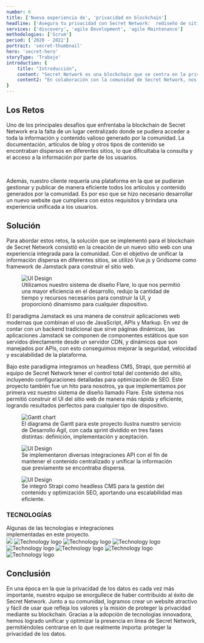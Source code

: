 ```yaml
---
number: 6
title: ['Nueva experiencia de', 'privacidad en blockchain']
headline: ['Asegura tu privacidad con Secret Network:  rediseño de sitio web con', 'tecnología Jamstack y el debut de nuestro sistema de diseño Flare.']
services: ['discovery', 'agile Development', 'agile Maintenance']
methodologies: ['Scrum']
period: ['2020 - 2022']
portrait: 'secret-thumbnail'
hero: 'secret-hero'
storyType: 'Trabajo'
introduction: {
    title: "Introducción",
    content: "Secret Network es una blockchain que se centra en la privacidad, brindando a sus usuarios la capacidad de mantener sus datos bajo control.",
    content2: "En colaboración con la comunidad de Secret Network, nos enfrentamos al desafío de crear una nueva marca y un sitio web que refleje los valores y principios que la organización defiende, dándoles a los usuarios el control completo sobre la experiencia que desean tener al utilizar Secret Network."
}
---
```


<div>
    <h2>Los Retos</h2>
    <p>Uno de los principales desafíos que enfrentaba la blockchain de Secret Network era la falta de un lugar centralizado donde se pudiera acceder a toda la información y contenido valioso generado por la comunidad. La documentación, artículos de blog y otros tipos de contenido se encontraban dispersos en diferentes sitios, lo que dificultaba la consulta y el acceso a la información por parte de los usuarios.</p>
    <br/>
    <p>Además, nuestro cliente requería una plataforma en la que se pudieran gestionar y publicar de manera eficiente todos los artículos y contenido generados por la comunidad. Es por eso que se hizo necesario desarrollar un nuevo website que cumpliera con estos requisitos y brindara una experiencia unificada a los usuarios.</p>
</div>
<div>
    <h2>Solución</h2>
    <p>Para abordar estos retos, la solución que se implementó para el blockchain de Secret Network consistió en la creación de un nuevo sitio web con una experiencia integrada para la comunidad. Con el objetivo de unificar la información dispersa en diferentes sitios, se utilizó Vue.js y Gridsome como framework de Jamstack para construir el sitio web.</p>
</div>
<div>
    <figure>
        <img src="/work/secret-figure1.jpg" alt="UI Design"/>
        <figcaption class="story_story__mainContent__caption__IQRnS">Utilizamos nuestro sistema de diseño Flare, lo que nos permitió una mayor eficiencia en el desarrollo, redujo la cantidad de tiempo y recursos necesarios para construir la UI, y proporcionó dinamismo para cualquier dispositivo.</figcaption>
    </figure>    
</div>
<div>
    <p>El paradigma Jamstack es una manera de construir aplicaciones web modernas que combinan el uso de JavaScript, APIs y Markup. En vez de contar con un backend tradicional que sirve páginas dinámicas, las aplicaciones Jamstack se componen de componentes estáticos que son servidos directamente desde un servidor CDN, y dinámicos que son manejados por APIs, con esto conseguimos mejorar la seguridad, velocidad y escalabilidad de la plataforma.</p>
    <p>Bajo este paradigma integramos un headless CMS, Strapi, que permitió al equipo de Secret Network tener el control total del contenido del sitio, incluyendo configuraciones detalladas para optimización de SEO. Este proyecto también fue un hito para nosotros, ya que implementamos por primera vez nuestro sistema de diseño llamado Flare. Este sistema nos permitió construir el UI del sitio web de manera más rápida y eficiente, logrando resultados perfectos para cualquier tipo de dispositivo.</p>
</div>
<div class="story_story__mainContent__gantt__TErEp">
    <figure>
        <img src="/work/project-chart-es--double.jpg" alt="Gantt chart"/>
        <figcaption class="story_story__mainContent__caption__IQRnS">El diagrama de Gantt para este proyecto ilustra nuestro servicio de Desarrollo Ágil, con cada sprint dividido en tres fases distintas: definición, implementación y aceptación.</figcaption>
    </figure>
</div>
<div>
    <figure>
        <img src="/work/secret-figure2.jpg" alt="UI Design"/>
        <figcaption class="story_story__mainContent__caption__IQRnS">Se implementaron diversas integraciones API con el fin de mantener el contenido centralizado y unificar la información que previamente se encontraba dispersa.</figcaption>
    </figure>    
</div>
<div>
    <figure>
        <img src="/work/secret-figure3.jpg" alt="UI Design"/>
        <figcaption class="story_story__mainContent__caption__IQRnS">Se integró Strapi como headless CMS para la gestión del contenido y optimización SEO, aportando una escalabilidad mas eficiente.</figcaption>
    </figure>    
</div>
<div class="story_story__mainContent__technologies__v5XXm">
    <div>
        <h3>TECNOLOGÍAS</h3>
        <span>Algunas de las tecnologías e integraciones<br/>implementadas en este proyecto.</span>
    </div>   
    <div class="story_story__mainContent__technologies__images__6NSg5">
        <div>
        <img src="/technologies/html.svg"/>
            <img alt="Technology logo" src="/technologies/css.svg"/>
            <img alt="Technology logo" src="/technologies/javascript.svg"/>
            <img alt="Technology logo" src="/technologies/typescript.svg"/>
        </div>
        <div>
            <img alt="Technology logo" src="/technologies/vue.svg"/>
            <img alt="Technology logo" src="/technologies/gridsom.svg"/>
            <img alt="Technology logo" src="/technologies/github.svg"/>
            <img alt="Technology logo" src="/technologies/strapi.svg" class="story_story__mainContent__technologies__images__large__KxVD1"/>
        </div>
    </div>     
</div>
<div>
    <h2>Conclusión</h2>
    <p>En una época en la que la privacidad de los datos es cada vez más importante, nuestro equipo se enorgullece de haber contribuido al éxito de Secret Network. Junto a su comunidad, logramos crear un website atractivo y fácil de usar que refleja los valores y la misión de proteger la privacidad mediante su blockchain. Gracias a la adopción de tecnologías innovadora, hemos logrado unificar y optimizar la presencia en línea de Secret Network, permitiéndoles centrarse en lo que realmente importa: proteger la privacidad de los datos.</p>
</div>